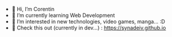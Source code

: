 - 👋 Hi, I’m Corentin
- 🌱 I’m currently learning Web Development 
- 👀 I’m interested in new technologies, video games, manga... :D
- 🔗 Check this out (currently in dev...) : <https://synadeiv.github.io>
